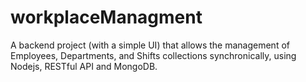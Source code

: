 # workplaceManagment
A backend project (with a simple UI) that allows the management of Employees, Departments, and Shifts collections synchronically, using Nodejs, RESTful API and MongoDB.
